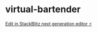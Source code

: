 # virtual-bartender

[Edit in StackBlitz next generation editor ⚡️](https://stackblitz.com/~/github.com/smartcraze/virtual-bartender)